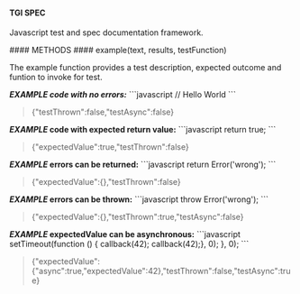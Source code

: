 #### TGI SPEC
<p>Javascript test and spec documentation framework.</p>
#### METHODS
#### example(text, results, testFunction)
<p>The example function provides a test description, expected outcome and funtion to invoke for test.</p>
<strong><i>EXAMPLE code with no errors:</i></strong>
```javascript
// Hello World
```
<blockquote>{"testThrown":false,"testAsync":false}</blockquote>
<strong><i>EXAMPLE </i> code with expected return value:</strong>
```javascript
return true;
```
<blockquote>{"expectedValue":true,"testThrown":false}</blockquote>
<strong><i>EXAMPLE </i> errors can be returned:</strong>
```javascript
return Error('wrong');
```
<blockquote>{"expectedValue":{},"testThrown":false}</blockquote>
<strong><i>EXAMPLE </i> errors can be thrown:</strong>
```javascript
throw Error('wrong');
```
<blockquote>{"expectedValue":{},"testThrown":true,"testAsync":false}</blockquote>
<strong><i>EXAMPLE </i> expectedValue can be asynchronous:</strong>
```javascript
setTimeout(function () {  callback(42);
  callback(42);}, 0);
}, 0);
```
<blockquote>{"expectedValue":{"async":true,"expectedValue":42},"testThrown":false,"testAsync":true}</blockquote>
